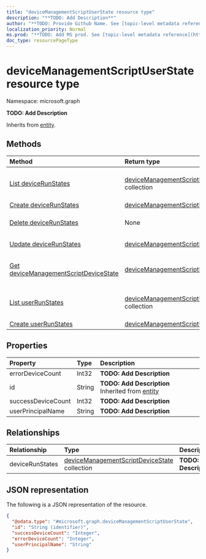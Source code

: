 ```yaml
---
title: "deviceManagementScriptUserState resource type"
description: "**TODO: Add Description**"
author: "**TODO: Provide Github Name. See [topic-level metadata reference](https://msgo.azurewebsites.net/add/document/guidelines/metadata.html#topic-level-metadata)**"
localization_priority: Normal
ms.prod: "**TODO: Add MS prod. See [topic-level metadata reference](https://msgo.azurewebsites.net/add/document/guidelines/metadata.html#topic-level-metadata)**"
doc_type: resourcePageType
---
```


# deviceManagementScriptUserState resource type


Namespace: microsoft.graph

**TODO: Add Description**


Inherits from [entity](../resources/entity.md).

## Methods
|Method|Return type|Description|
|:---|:---|:---|
|[List deviceRunStates](../api/devicemanagementscriptuserstate-list-devicerunstates.md)|[deviceManagementScriptDeviceState](../resources/devicemanagementscriptdevicestate.md) collection|Get the deviceManagementScriptDeviceStates from the deviceRunStates navigation property.|
|[Create deviceRunStates](../api/devicemanagementscriptuserstate-post-devicerunstates.md)|[deviceManagementScriptDeviceState](../resources/devicemanagementscriptdevicestate.md)|Create a new deviceRunStates object.|
|[Delete deviceRunStates](../api/devicemanagementscriptuserstate-delete-devicerunstates.md)|None|Delete a [deviceManagementScriptDeviceState](../resources/devicemanagementscriptdevicestate.md) object.|
|[Update deviceRunStates](../api/devicemanagementscriptuserstate-update-devicerunstates.md)|[deviceManagementScriptDeviceState](../resources/devicemanagementscriptdevicestate.md)|Update the properties of a deviceRunStates object.|
|[Get deviceManagementScriptDeviceState](../api/devicemanagementscriptdevicestate-get.md)|[deviceManagementScriptDeviceState](../resources/devicemanagementscriptdevicestate.md)|Read the properties and relationships of a [deviceManagementScriptDeviceState](../resources/devicemanagementscriptdevicestate.md) object.|
|[List userRunStates](../api/devicemanagementscript-list-userrunstates.md)|[deviceManagementScriptUserState](../resources/devicemanagementscriptuserstate.md) collection|Get the deviceManagementScriptUserStates from the userRunStates navigation property.|
|[Create userRunStates](../api/devicemanagementscript-post-userrunstates.md)|[deviceManagementScriptUserState](../resources/devicemanagementscriptuserstate.md)|Create a new userRunStates object.|

## Properties
|Property|Type|Description|
|:---|:---|:---|
|errorDeviceCount|Int32|**TODO: Add Description**|
|id|String|**TODO: Add Description** Inherited from [entity](../resources/entity.md)|
|successDeviceCount|Int32|**TODO: Add Description**|
|userPrincipalName|String|**TODO: Add Description**|

## Relationships
|Relationship|Type|Description|
|:---|:---|:---|
|deviceRunStates|[deviceManagementScriptDeviceState](../resources/devicemanagementscriptdevicestate.md) collection|**TODO: Add Description**|

## JSON representation
The following is a JSON representation of the resource.
<!-- {
  "blockType": "resource",
  "keyProperty": "id",
  "@odata.type": "microsoft.graph.deviceManagementScriptUserState",
  "baseType": "microsoft.graph.entity",
  "openType": false
}
-->
``` json
{
  "@odata.type": "#microsoft.graph.deviceManagementScriptUserState",
  "id": "String (identifier)",
  "successDeviceCount": "Integer",
  "errorDeviceCount": "Integer",
  "userPrincipalName": "String"
}
```

